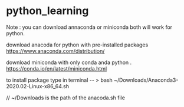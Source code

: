 # python_learning

Note : you can download annaconda or miniconda both will work for python.

download anacoda for python with pre-installed packages
https://www.anaconda.com/distribution/

download miniconda with only conda anda python .
https://conda.io/en/latest/miniconda.html

to install package type in terminal -- >
bash ~/Downloads/Anaconda3-2020.02-Linux-x86_64.sh

// ~/Downloads is the path of the anacoda.sh file
